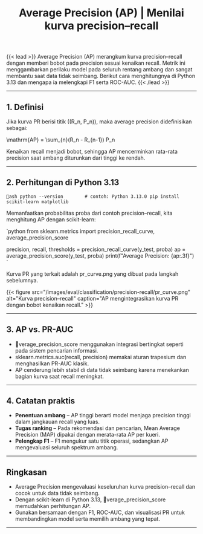 ﻿---
title: "Average Precision (AP) | Menilai kurva precision–recall"
linkTitle: "Average Precision"
seo_title: "Average Precision (AP) | Menilai kurva precision–recall"
pre: "4.3.9 "
weight: 9
---

{{< lead >}}
Average Precision (AP) merangkum kurva precision–recall dengan memberi bobot pada precision sesuai kenaikan recall. Metrik ini menggambarkan perilaku model pada seluruh rentang ambang dan sangat membantu saat data tidak seimbang. Berikut cara menghitungnya di Python 3.13 dan mengapa ia melengkapi F1 serta ROC-AUC.
{{< /lead >}}

---

## 1. Definisi

Jika kurva PR berisi titik \((R_n, P_n)\), maka average precision didefinisikan sebagai:


\mathrm{AP} = \sum_{n}(R_n - R_{n-1}) P_n


Kenaikan recall menjadi bobot, sehingga AP mencerminkan rata-rata precision saat ambang diturunkan dari tinggi ke rendah.

---

## 2. Perhitungan di Python 3.13

`ash
python --version        # contoh: Python 3.13.0
pip install scikit-learn matplotlib
`

Memanfaatkan probabilitas proba dari contoh precision–recall, kita menghitung AP dengan scikit-learn:

`python
from sklearn.metrics import precision_recall_curve, average_precision_score

precision, recall, thresholds = precision_recall_curve(y_test, proba)
ap = average_precision_score(y_test, proba)
print(f"Average Precision: {ap:.3f}")
`

Kurva PR yang terkait adalah pr_curve.png yang dibuat pada langkah sebelumnya.

{{< figure src="/images/eval/classification/precision-recall/pr_curve.png" alt="Kurva precision–recall" caption="AP mengintegrasikan kurva PR dengan bobot kenaikan recall." >}}

---

## 3. AP vs. PR-AUC

- verage_precision_score menggunakan integrasi bertingkat seperti pada sistem pencarian informasi.
- sklearn.metrics.auc(recall, precision) memakai aturan trapesium dan menghasilkan PR-AUC klasik.
- AP cenderung lebih stabil di data tidak seimbang karena menekankan bagian kurva saat recall meningkat.

---

## 4. Catatan praktis

- **Penentuan ambang** – AP tinggi berarti model menjaga precision tinggi dalam jangkauan recall yang luas.
- **Tugas ranking** – Pada rekomendasi dan pencarian, Mean Average Precision (MAP) dipakai dengan merata-rata AP per kueri.
- **Pelengkap F1** – F1 mengukur satu titik operasi, sedangkan AP mengevaluasi seluruh spektrum ambang.

---

## Ringkasan

- Average Precision mengevaluasi keseluruhan kurva precision–recall dan cocok untuk data tidak seimbang.
- Dengan scikit-learn di Python 3.13, verage_precision_score memudahkan perhitungan AP.
- Gunakan bersamaan dengan F1, ROC-AUC, dan visualisasi PR untuk membandingkan model serta memilih ambang yang tepat.
---

